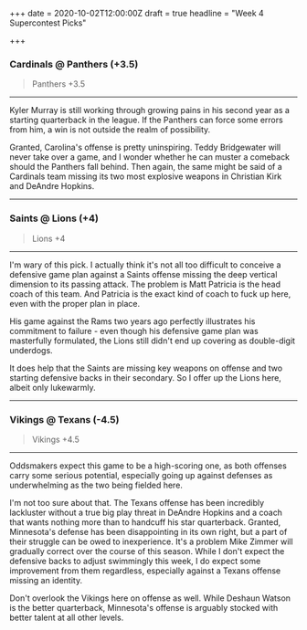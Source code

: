 +++
date = 2020-10-02T12:00:00Z
draft = true
headline = "Week 4 Supercontest Picks"

+++
### Cardinals @ Panthers (+3.5)

> Panthers +3.5

***

Kyler Murray is still working through growing pains in his second year as a starting quarterback in the league. If the Panthers can force some errors from him, a win is not outside the realm of possibility.

Granted, Carolina's offense is pretty uninspiring. Teddy Bridgewater will never take over a game, and I wonder whether he can muster a comeback should the Panthers fall behind. Then again, the same might be said of a Cardinals team missing its two most explosive weapons in Christian Kirk and DeAndre Hopkins.

***

### Saints @ Lions (+4)

> Lions +4

***

I'm wary of this pick. I actually think it's not all too difficult to conceive a defensive game plan against a Saints offense missing the deep vertical dimension to its passing attack. The problem is Matt Patricia is the head coach of this team. And Patricia is the exact kind of coach to fuck up here, even with the proper plan in place. 

His game against the Rams two years ago perfectly illustrates his commitment to failure - even though his defensive game plan was masterfully formulated, the Lions still didn't end up covering as double-digit underdogs.

It does help that the Saints are missing key weapons on offense and two starting defensive backs in their secondary. So I offer up the Lions here, albeit only lukewarmly.

***

### Vikings @ Texans (-4.5)

> Vikings +4.5

***

Oddsmakers expect this game to be a high-scoring one, as both offenses carry some serious potential, especially going up against defenses as underwhelming as the two being fielded here.

I'm not too sure about that. The Texans offense has been incredibly lackluster without a true big play threat in DeAndre Hopkins and a coach that wants nothing more than to handcuff his star quarterback. Granted, Minnesota's defense has been disappointing in its own right, but a part of their struggle can be owed to inexperience. It's a problem Mike Zimmer will gradually correct over the course of this season. While I don't expect the defensive backs to adjust swimmingly this week, I do expect some improvement from them regardless, especially against a Texans offense missing an identity.

Don't overlook the Vikings here on offense as well. While Deshaun Watson is the better quarterback, Minnesota's offense is arguably stocked with better talent at all other levels.